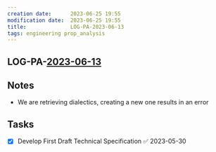 ```yaml
---
creation date:		2023-06-25 19:55
modification date:	2023-06-25 19:55
title: 				LOG-PA-2023-06-13
tags: engineering prop_analysis
---
```

## LOG-PA-[2023-06-13](2023-06-13.md)
## Notes
- We are retrieving dialectics, creating a new one results in an error

## Tasks
- [x] Develop First Draft Technical Specification ✅ 2023-05-30